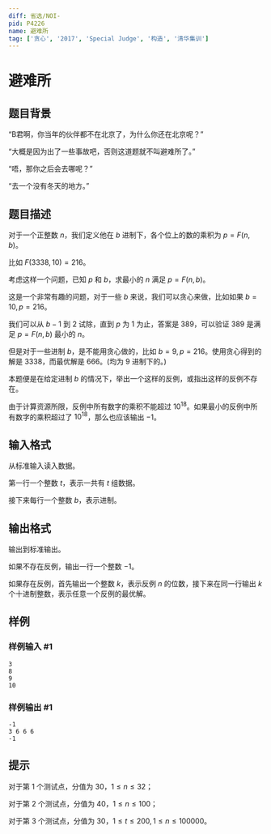 ```yaml
---
diff: 省选/NOI-
pid: P4226
name: 避难所
tag: ['贪心', '2017', 'Special Judge', '构造', '清华集训']
---
```

# 避难所
## 题目背景

“B君啊，你当年的伙伴都不在北京了，为什么你还在北京呢？”

“大概是因为出了一些事故吧，否则这道题就不叫避难所了。”

“唔，那你之后会去哪呢？”

“去一个没有冬天的地方。”

## 题目描述

对于一个正整数 $n$，我们定义他在 $b$ 进制下，各个位上的数的乘积为 $p=F(n,b)$。

比如 $F(3338,10)=216$。

考虑这样一个问题，已知 $p$ 和 $b$，求最小的 $n$ 满足 $p=F(n,b)$。

这是一个非常有趣的问题，对于一些 $b$ 来说，我们可以贪心来做，比如如果 $b=10,p=216$。

我们可以从 $b-1$ 到 $2$ 试除，直到 $p$ 为 $1$ 为止，答案是 $389$，可以验证 $389$ 是满足 $p=F(n,b)$ 最小的 $n$。

但是对于一些进制 $b$，是不能用贪心做的，比如 $b = 9, p = 216$。使用贪心得到的解是 $3338$，而最优解是 $666$。(均为 $9$ 进制下的。)

本题便是在给定进制 $b$ 的情况下，举出一个这样的反例，或指出这样的反例不存在。

由于计算资源所限，反例中所有数字的乘积不能超过 $10^{18}$​​。如果最小的反例中所有数字的乘积超过了 $10^{18}$​​，那么也应该输出 $-1$。
## 输入格式

从标准输入读入数据。

第一行一个整数 $t$，表示一共有 $t$ 组数据。

接下来每行一个整数 $b$，表示进制。

## 输出格式

输出到标准输出。

如果不存在反例，输出一行一个整数 $-1$。

如果存在反例，首先输出一个整数 $k$，表示反例 $n$ 的位数，接下来在同一行输出 $k$ 个十进制整数，表示任意一个反例的最优解。

## 样例

### 样例输入 #1
```
3
8
9
10
```
### 样例输出 #1
```
-1
3 6 6 6
-1
```
## 提示

对于第 $1$ 个测试点，分值为 $30$，$1 \leq n \leq 32$；

对于第 $2$ 个测试点，分值为 $40$，$1 \leq n \leq 100$；

对于第 $3$ 个测试点，分值为 $30$，$1 \leq t \leq 200, 1 \leq n \leq 100000$。
